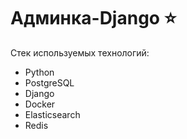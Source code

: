 # Админка-Django ⭐

Стек используемых технологий:
- Python
- PostgreSQL
- Django
- Docker
- Elasticsearch
- Redis
